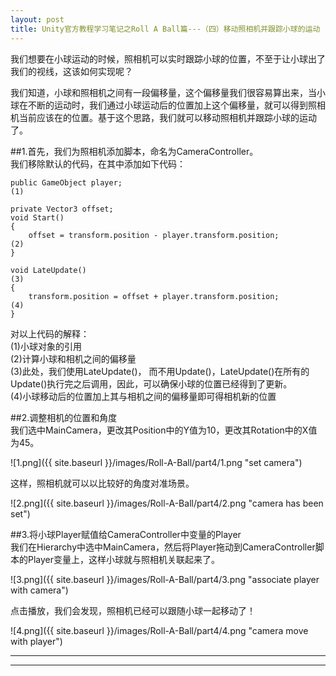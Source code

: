```yaml
---
layout: post
title: Unity官方教程学习笔记之Roll A Ball篇---（四）移动照相机并跟踪小球的运动
---
```


我们想要在小球运动的时候，照相机可以实时跟踪小球的位置，不至于让小球出了我们的视线，这该如何实现呢？  

我们知道，小球和照相机之间有一段偏移量，这个偏移量我们很容易算出来，当小球在不断的运动时，我们通过小球运动后的位置加上这个偏移量，就可以得到照相机当前应该在的位置。基于这个思路，我们就可以移动照相机并跟踪小球的运动了。  

##1.首先，我们为照相机添加脚本，命名为CameraController。  
我们移除默认的代码，在其中添加如下代码：  

    public GameObject player;                                            (1)

    private Vector3 offset;
    void Start()
    {
        offset = transform.position - player.transform.position;         (2)
    }

    void LateUpdate()                                                    (3)
    {
        transform.position = offset + player.transform.position;         (4)
    }


对以上代码的解释：  
(1)小球对象的引用  
(2)计算小球和相机之间的偏移量  
(3)此处，我们使用LateUpdate()， 而不用Update()，LateUpdate()在所有的Update()执行完之后调用，因此，可以确保小球的位置已经得到了更新。  
(4)小球移动后的位置加上其与相机之间的偏移量即可得相机新的位置  

##2.调整相机的位置和角度  
我们选中MainCamera，更改其Position中的Y值为10，更改其Rotation中的X值为45。  

![1.png]({{ site.baseurl }}/images/Roll-A-Ball/part4/1.png "set camera")

这样，照相机就可以以比较好的角度对准场景。  

![2.png]({{ site.baseurl }}/images/Roll-A-Ball/part4/2.png "camera has been set")

##3.将小球Player赋值给CameraController中变量的Player  
我们在Hierarchy中选中MainCamera，然后将Player拖动到CameraController脚本的Player变量上，这样小球就与照相机关联起来了。 

![3.png]({{ site.baseurl }}/images/Roll-A-Ball/part4/3.png "associate player with camera")

点击播放，我们会发现，照相机已经可以跟随小球一起移动了！

![4.png]({{ site.baseurl }}/images/Roll-A-Ball/part4/4.png "camera move with player")


----
****